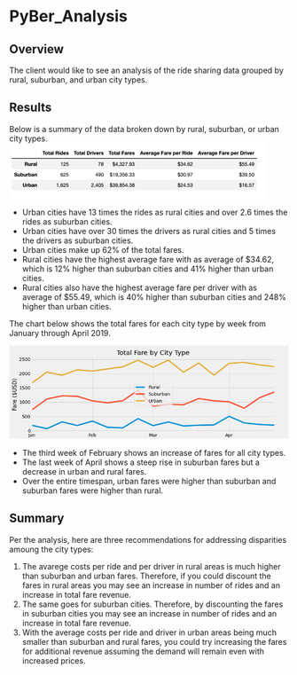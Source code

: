 # PyBer_Analysis

## Overview
The client would like to see an analysis of the ride sharing data grouped by rural, suburban, and urban city types.

## Results
Below is a summary of the data broken down by rural, suburban, or urban city types.
![Summary DataFrame](analysis/pyber_summary_df.png)

- Urban cities have 13 times the rides as rural cities and over 2.6 times the rides as suburban cities.
- Urban cities have over 30 times the drivers as rural cities and 5 times the drivers as suburban cities. 
- Urban cities make up 62% of the total fares.
- Rural cities have the highest average fare with as average of $34.62, which is 12% higher than suburban cities and 41% higher than urban cities.
- Rural cities also have the highest average fare per driver with as average of $55.49, which is 40% higher than suburban cities and 248% higher than urban cities.

The chart below shows the total fares for each city type by week from January through April 2019.

![Total Fare by City Type Chart](analysis/Pyber_fare_summary.png)

- The third week of February shows an increase of fares for all city types. 
- The last week of April shows a steep rise in suburban fares but a decrease in urban and rural fares. 
- Over the entire timespan, urban fares were higher than suburban and suburban fares were higher than rural. 

## Summary

Per the analysis, here are three recommendations for addressing disparities amoung the city types:

1. The avarege costs per ride and per driver in rural areas is much higher than suburban and urban fares. Therefore, if you could discount the fares in rural areas you may see an increase in number of rides and an increase in total fare revenue.
2. The same goes for suburban cities. Therefore, by discounting the fares in suburban cities you may see an increase in number of rides and an increase in total fare revenue.
3. With the average costs per ride and driver in urban areas being much smaller than suburban and rural fares, you could try increasing the fares for additional revenue assuming the demand will remain even with increased prices. 